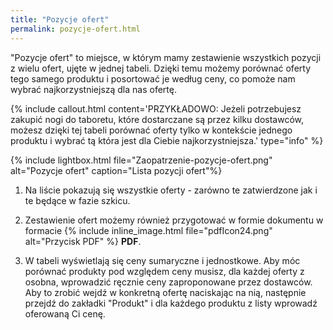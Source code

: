 ```yaml
---
title: "Pozycje ofert"
permalink: pozycje-ofert.html
---
```

"Pozycje ofert" to miejsce, w którym mamy zestawienie wszystkich pozycji z wielu ofert, ujęte w jednej tabeli. Dzięki temu możemy porównać oferty tego samego produktu i posortować je według ceny, co pomoże nam wybrać najkorzystniejszą dla nas ofertę. 

{% include callout.html content='PRZYKŁADOWO: Jeżeli potrzebujesz zakupić nogi do taboretu, które dostarczane są przez kilku dostawców, możesz dzięki tej tabeli porównać oferty tylko w kontekście jednego produktu i wybrać tą która jest dla Ciebie najkorzystniejsza.' type="info" %}

{% include lightbox.html file="Zaopatrzenie-pozycje-ofert.png" alt="Pozycje ofert" caption="Lista pozycji ofert"%}

1. Na liście pokazują się wszystkie oferty - zarówno te zatwierdzone jak i te będące w fazie szkicu.

2. Zestawienie ofert możemy również przygotować w formie dokumentu w formacie {% include inline_image.html file="pdfIcon24.png" alt="Przycisk PDF" %} **PDF**.

3. W tabeli wyświetlają się ceny sumaryczne i jednostkowe. Aby móc porównać produkty pod względem ceny musisz, dla każdej oferty z osobna, wprowadzić ręcznie ceny zaproponowane przez dostawców. Aby to zrobić wejdź w konkretną ofertę naciskając na nią, następnie przejdź do zakładki "Produkt" i dla każdego produktu z listy wprowadź oferowaną Ci cenę.

